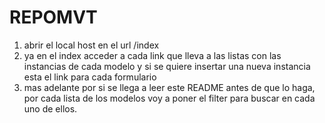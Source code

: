 # REPOMVT
1) abrir el local host en el url /index
2) ya en el index acceder a cada link que lleva a las listas con las instancias de cada modelo y si se quiere insertar una nueva instancia esta el link para cada formulario
3) mas adelante por si se llega a leer este README antes de que lo haga, por cada lista de los modelos voy a poner el filter para buscar en cada uno de ellos.